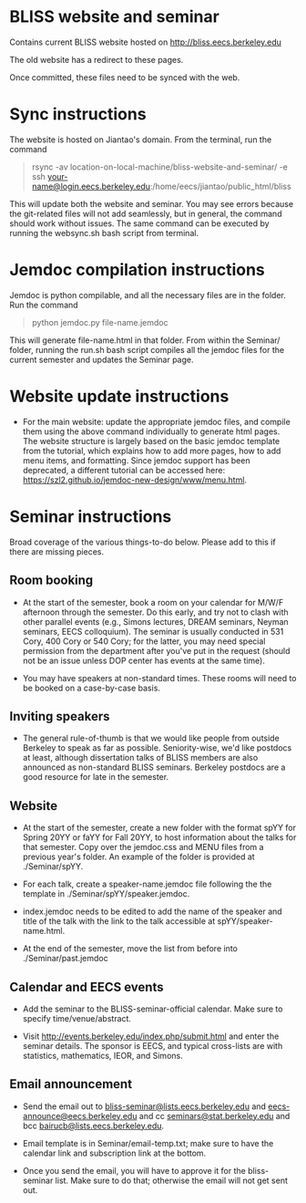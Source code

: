 # BLISS website and seminar

Contains current BLISS website hosted on http://bliss.eecs.berkeley.edu

The old website has a redirect to these pages.

Once committed, these files need to be synced with the web.

# Sync instructions

The website is hosted on Jiantao's domain. From the terminal, run the command

> rsync -av location-on-local-machine/bliss-website-and-seminar/ -e ssh your-name@login.eecs.berkeley.edu:/home/eecs/jiantao/public_html/bliss

This will update both the website and seminar. You may see errors because the git-related files will not add seamlessly, but in general, the command should work without issues. The same command can be executed by running the websync.sh bash script from terminal.

# Jemdoc compilation instructions

Jemdoc is python compilable, and all the necessary files are in the folder. Run the command

> python jemdoc.py file-name.jemdoc

This will generate file-name.html in that folder. From within the Seminar/ folder, running the run.sh bash script compiles all the jemdoc files for the current semester and updates the Seminar page.

# Website update instructions

- For the main website: update the appropriate jemdoc files, and compile them using the above command individually to generate html pages. The website structure is largely based on the basic jemdoc template from the tutorial, which explains how to add more pages, how to add menu items, and formatting. Since jemdoc support has been deprecated, a different tutorial can be accessed here: https://szl2.github.io/jemdoc-new-design/www/menu.html.


# Seminar instructions

Broad coverage of the various things-to-do below. Please add to this if there are missing pieces.

## Room booking

- At the start of the semester, book a room on your calendar for M/W/F afternoon through the semester. Do this early, and try not to clash with other parallel events 
(e.g., Simons lectures, DREAM seminars, Neyman seminars, EECS colloquium). The seminar is usually conducted in 531 Cory, 400 Cory or 540 Cory; for the latter, you may need special
permission from the department after you've put in the request (should not be an issue unless DOP center has events at the same time).

- You may have speakers at non-standard times. These rooms will need to be booked on a case-by-case basis.

## Inviting speakers

- The general rule-of-thumb is that we would like people from outside Berkeley to speak as far as possible. Seniority-wise, we'd like postdocs at least, although
dissertation talks of BLISS members are also announced as non-standard BLISS seminars. Berkeley postdocs are a good resource for late in the semester.


## Website

- At the start of the semester, create a new folder with the format spYY for Spring 20YY or faYY for Fall 20YY, to host information about the talks for that semester. Copy over the jemdoc.css and MENU files from a previous year's folder. An example of the folder is provided at ./Seminar/spYY.

- For each talk, create a speaker-name.jemdoc file following the the template in ./Seminar/spYY/speaker.jemdoc.

- index.jemdoc needs to be edited to add the name of the speaker and title of the talk with the link to the talk accessible at spYY/speaker-name.html.

- At the end of the semester, move the list from before into ./Seminar/past.jemdoc


## Calendar and EECS events

- Add the seminar to the BLISS-seminar-official calendar. Make sure to specify time/venue/abstract.

- Visit http://events.berkeley.edu/index.php/submit.html and enter the seminar details. The sponsor is EECS, and typical cross-lists are with statistics, mathematics, IEOR, and Simons.

## Email announcement

- Send the email out to bliss-seminar@lists.eecs.berkeley.edu and eecs-announce@eecs.berkeley.edu and cc seminars@stat.berkeley.edu and bcc bairucb@lists.eecs.berkeley.edu.

- Email template is in Seminar/email-temp.txt; make sure to have the calendar link and subscription link at the bottom.

- Once you send the email, you will have to approve it for the bliss-seminar list. Make sure to do that; otherwise the email will not get sent out.
